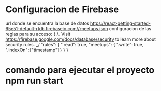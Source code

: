 # Configuracion de Firebase

url donde se encuentra la base de datos https://react-getting-started-65e51-default-rtdb.firebaseio.com//meetups.json
configuracion de las reglas para su acceso:
{
/_ Visit https://firebase.google.com/docs/database/security to learn more about security rules. _/
"rules": {
".read": true,
"meetups": {
".write": true,
".indexOn": ["timestamp"]
}
}
}

# comando para ejecutar el proyecto npm run start
